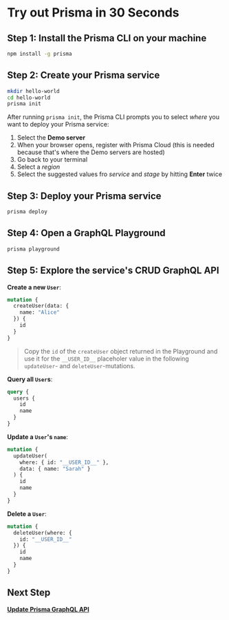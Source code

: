 # Try out Prisma in 30 Seconds

## Step 1: Install the Prisma CLI on your machine

```bash
npm install -g prisma
```

## Step 2: Create your Prisma service

```bash
mkdir hello-world
cd hello-world
prisma init
```

After running `prisma init`, the Prisma CLI prompts you to select _where_ you want to deploy your Prisma service:

1. Select the **Demo server**
1. When your browser opens, register with Prisma Cloud (this is needed because that's where the Demo servers are hosted)
1. Go back to your terminal
1. Select a _region_
1. Select the suggested values fro _service_ and _stage_ by hitting **Enter** twice

## Step 3: Deploy your Prisma service

```bash
prisma deploy
```

## Step 4: Open a GraphQL Playground

```bash
prisma playground
```

## Step 5: Explore the service's CRUD GraphQL API

**Create a new `User`**:

```graphql
mutation {
  createUser(data: {
    name: "Alice"
  }) {
    id
  }
}
```

> Copy the `id` of the `createUser` object returned in the Playground and use it for the `__USER_ID__` placeholer value in the following `updateUser`- and `deleteUser`-mutations.

**Query all `User`s**:

```graphql
query {
  users {
    id
    name
  }
}
```

**Update a `User`'s `name`**:

```graphql
mutation {
  updateUser(
    where: { id: "__USER_ID__" },
    data: { name: "Sarah" }
  ) {
    id
    name
  }
}
```

**Delete a `User`**:

```graphql
mutation {
  deleteUser(where: {
    id: "__USER_ID__"
  }) {
    id
    name
  }
}
```

## Next Step

[**Update Prisma GraphQL API**](../2-Update-Prisma-GraphQL-API/README.md)